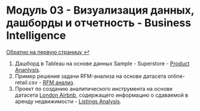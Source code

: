 # Модуль 03 - Визуализация данных, дашборды и отчетность - Business Intelligence  

[Обратно на первую страницу ↩️](https://github.com/tatyana-br/DE-101)  

1. Дашборд в Tableau на основе данных Sample - Superstore - [Product Ananlysis](https://public.tableau.com/profile/tatyana5286#!/vizhome/ProductAnanlysis/Dashboard).  
2. Пример решения задачи RFM-анализа на основе датасета online-retail.csv - [RFM анализ](https://public.tableau.com/profile/tatyana5286#!/vizhome/RFM_16080348587270/Dashboard).
3. Проект по созданию аналитического инструмента на основе датасета [London Airbnb](https://www.kaggle.com/labdmitriy/airbnb), содержащего информацию о сдаваемой в аренду недвижимости - [Listings Analysis](https://public.tableau.com/profile/tatyana5286#!/vizhome/LondonAirbnb-task1/Dashboard).
